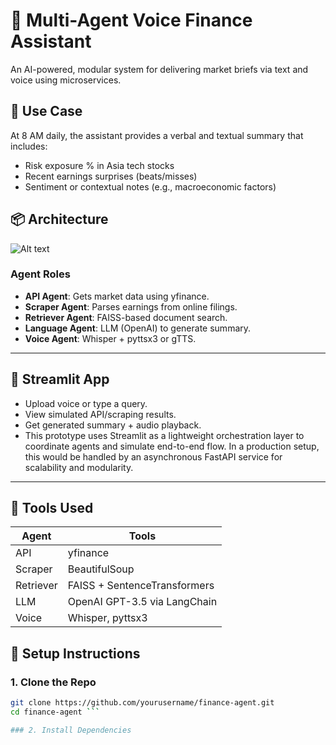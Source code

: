 # 🧠 Multi-Agent Voice Finance Assistant

An AI-powered, modular system for delivering market briefs via text and voice using microservices.

## 🎯 Use Case
At 8 AM daily, the assistant provides a verbal and textual summary that includes:
- Risk exposure % in Asia tech stocks
- Recent earnings surprises (beats/misses)
- Sentiment or contextual notes (e.g., macroeconomic factors)

## 📦 Architecture
![Alt text](https://github.com/hemaradhika-reddy/finance-assistant/blob/main/Architecture.png)<!-- Use a placeholder or draw.io export -->

### Agent Roles
- **API Agent**: Gets market data using yfinance.
- **Scraper Agent**: Parses earnings from online filings.
- **Retriever Agent**: FAISS-based document search.
- **Language Agent**: LLM (OpenAI) to generate summary.
- **Voice Agent**: Whisper + pyttsx3 or gTTS.

---

## 🚀 Streamlit App

- Upload voice or type a query.
- View simulated API/scraping results.
- Get generated summary + audio playback.
- This prototype uses Streamlit as a lightweight orchestration layer to coordinate agents and simulate end-to-end flow. In a production setup, this would be handled by an asynchronous FastAPI service for scalability and modularity.


---

## 🧪 Tools Used

| Agent | Tools |
|-------|-------|
| API | yfinance |
| Scraper | BeautifulSoup |
| Retriever | FAISS + SentenceTransformers |
| LLM | OpenAI GPT-3.5 via LangChain |
| Voice | Whisper, pyttsx3 |

## 🚀 Setup Instructions

### 1. Clone the Repo

```bash
git clone https://github.com/yourusername/finance-agent.git
cd finance-agent ```

### 2. Install Dependencies


